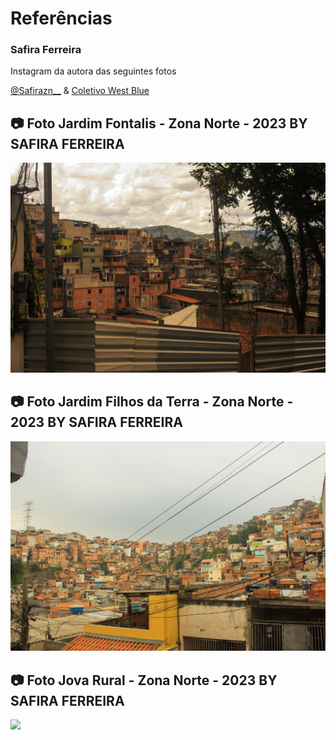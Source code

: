 # Referências

### Safira Ferreira 
Instagram da autora das seguintes fotos

<a href="https://www.instagram.com/safirazn__/">@Safirazn__</a> & <a href="https://www.instagram.com/westblue___/">Coletivo West Blue</a> 

## 📷 Foto Jardim Fontalis - Zona Norte - 2023 BY SAFIRA FERREIRA
<img src="../Designs/Image/JARDIM FONTALIS.jpg">

## 📷 Foto Jardim Filhos da Terra - Zona Norte - 2023 BY SAFIRA FERREIRA
<img src="../Designs/Image/FILHOS DA TERRA.jpg">

## 📷 Foto Jova Rural - Zona Norte - 2023 BY SAFIRA FERREIRA
<img src="../Designs/Image/JOVA RURAL.jpg">

